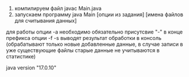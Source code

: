 1) компилируем файл
  javac Main.java
2) запускаем программу
java Main [опции из задания] [имена файлов для считывания данных]

для работы опции -a необходимо обязательно присутсвие "-" в конце префикса
опции -f -s выводят результат обработки в консоль (обрабатывают только новые добавленные данные, 
в случае записи в уже существующие файлы старые данные не учитываются в статистике)

java version "17.0.10"
